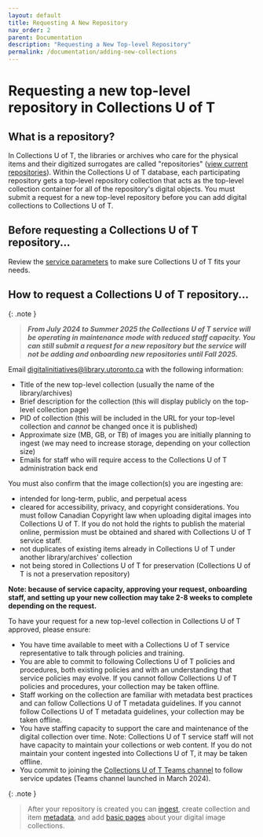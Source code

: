 ```yaml
---
layout: default
title: Requesting A New Repository
nav_order: 2
parent: Documentation
description: "Requesting a New Top-level Repository"
permalink: /documentation/adding-new-collections
---
```


# Requesting a new top-level repository in Collections U of T

## What is a repository?

In Collections U of T, the libraries or archives who care for the physical items and their digitized surrogates are called "repositories" ([view current repositories](https://collections.library.utoronto.ca/repositories)). Within the Collections U of T database, each participating repository gets a top-level repository collection that acts as the top-level collection container for all of the repository's digital objects. You must submit a request for a new top-level repository before you can add digital collections to Collections U of T.

## Before requesting a Collections U of T repository...

Review the [service parameters](https://utlib.github.io/collections-uoft/#about-collections-u-of-t) to make sure Collections U of T fits your needs.

## How to request a Collections U of T repository...

{: .note }
> ***From July 2024 to Summer 2025 the Collections U of T service will be operating in maintenance mode with reduced staff capacity. You can still submit a request for a new repository but the service will not be adding and onboarding new repositories until Fall 2025.***


Email [digitalinitiatives@library.utoronto.ca](mailto:digitalinitiatives@library.utoronto.ca) with the following information:

* Title of the new top-level collection (usually the name of the library/archives)
* Brief description for the collection (this will display publicly on the top-level collection page)
* PID of collection (this will be included in the URL for your top-level collection and *cannot* be changed once it is published)
* Approximate size (MB, GB, or TB) of images you are initially planning to ingest (we may need to increase storage, depending on your collection size)
* Emails for staff who will require access to the Collections U of T administration back end

You must also confirm that the image collection(s) you are ingesting are:
* intended for long-term, public, and perpetual acess
* cleared for accessibility, privacy, and copyright considerations. You must follow Canadian Copyright law when uploading digital images into Collections U of T. If you do not hold the rights to publish the material online, permission must be obtained and shared with Collections U of T service staff.
* not duplicates of existing items already in Collections U of T under another library/archives' collection
* not being stored in Collections U of T for preservation (Collections U of T is not a preservation repository)

**Note: because of service capacity, approving your request, onboarding staff, and setting up your new collection may take 2-8 weeks to complete depending on the request.**

To have your request for a new top-level collection in Collections U of T approved, please ensure:
* You have time available to meet with a Collections U of T service representative to talk through policies and training.
* You are able to commit to following Collections U of T policies and procedures, both existing policies and with an understanding that service policies may evolve. If you cannot follow Collections U of T policies and procedures, your collection may be taken offline.
* Staff working on the collection are familiar with metadata best practices and can follow Collections U of T metadata guidelines. If you cannot follow Collections U of T metadata guidelines, your collection may be taken offline.
* You have staffing capacity to support the care and maintenance of the digital collection over time. Note: Collections U of T service staff will not have capacity to maintain your collections or web content. If you do not maintain your content ingested into Collections U of T, it may be taken offline.
* You commit to joining the [Collections U of T Teams channel](https://teams.microsoft.com/l/channel/19%3a0c2caaac27a04fe7b6e37018970a66b5%40thread.tacv2/Collections%2520U%2520of%2520T?groupId=2151c2c7-2063-412d-8ebf-de2c9f809003&tenantId=78aac226-2f03-4b4d-9037-b46d56c55210) to follow service updates (Teams channel launched in March 2024).

{: .note }
> After your repository is created you can [ingest](https://utlib.github.io/collections-uoft/documentation/ingest-instructions), create collection and item [metadata](https://utlib.github.io/collections-uoft/documentation/metadata), and add [basic pages](https://utlib.github.io/collections-uoft/documentation/add-simple-page) about your digital image collections. 
